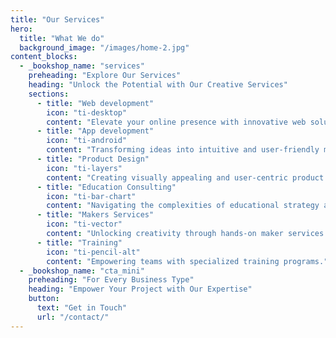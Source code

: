 ```yaml
---
title: "Our Services"
hero:
  title: "What We do"
  background_image: "/images/home-2.jpg"
content_blocks:
  - _bookshop_name: "services"
    preheading: "Explore Our Services"
    heading: "Unlock the Potential with Our Creative Services"
    sections:
      - title: "Web development"
        icon: "ti-desktop"
        content: "Elevate your online presence with innovative web solutions."
      - title: "App development"
        icon: "ti-android"
        content: "Transforming ideas into intuitive and user-friendly mobile apps."
      - title: "Product Design"
        icon: "ti-layers"
        content: "Creating visually appealing and user-centric product designs."
      - title: "Education Consulting"
        icon: "ti-bar-chart"
        content: "Navigating the complexities of educational strategy and growth."
      - title: "Makers Services"
        icon: "ti-vector"
        content: "Unlocking creativity through hands-on maker services."
      - title: "Training"
        icon: "ti-pencil-alt"
        content: "Empowering teams with specialized training programs."
  - _bookshop_name: "cta_mini"
    preheading: "For Every Business Type"
    heading: "Empower Your Project with Our Expertise"
    button:
      text: "Get in Touch"
      url: "/contact/"
---
```

